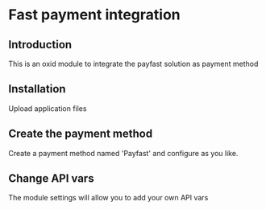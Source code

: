 Fast payment integration
=======================

Introduction
------------
This is an oxid module to integrate the payfast solution as payment method


Installation
------------
Upload application files


Create the payment method
----------------------------

Create a payment method named 'Payfast' and configure as you like.

Change API vars
----------------------------
The module settings will allow you to add your own API vars